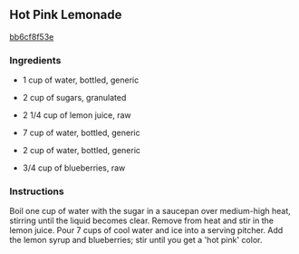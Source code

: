 ## Hot Pink Lemonade

[bb6cf8f53e](http://allrecipes.com/recipe/hot-pink-lemonade/)

### Ingredients

 - 1 cup of water, bottled, generic

 - 2 cup of sugars, granulated

 - 2 1/4 cup of lemon juice, raw

 - 7 cup of water, bottled, generic

 - 2 cup of water, bottled, generic

 - 3/4 cup of blueberries, raw

### Instructions

Boil one cup of water with the sugar in a saucepan over medium-high heat, stirring until the liquid becomes clear. Remove from heat and stir in the lemon juice. Pour 7 cups of cool water and ice into a serving pitcher. Add the lemon syrup and blueberries; stir until you get a 'hot pink' color.
